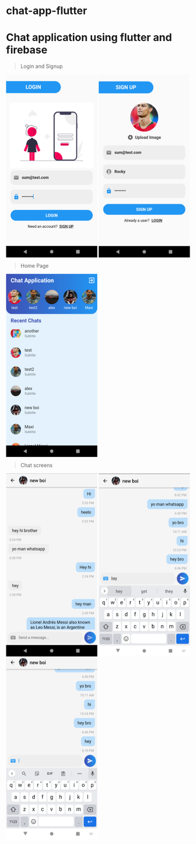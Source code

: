 # chat-app-flutter
# Chat application using flutter and firebase

>Login and Signup

<p>
<img align="center" height="500px" width="250px" src="https://github.com/SumanthGaneshan/chat-app-flutter/blob/main/screenshots/Screenshot_1667566616.png">
  <img align="center" height="500px" width="250px" src="https://github.com/SumanthGaneshan/chat-app-flutter/blob/main/screenshots/Screenshot_1667566591.png">
</p>

>Home Page
<p >
<img align="center" height="500px" width="250px" src="https://github.com/SumanthGaneshan/chat-app-flutter/blob/main/screenshots/Screenshot_1667566434.png">
</p>

>Chat screens
<img align="center" height="500px" width="250px" src="https://github.com/SumanthGaneshan/chat-app-flutter/blob/main/screenshots/Screenshot_1667565613.png">
  <img align="center" height="500px" width="250px" src="https://github.com/SumanthGaneshan/chat-app-flutter/blob/main/screenshots/Screenshot_1667565622.png">
  <img align="center" height="500px" width="250px" src="https://github.com/SumanthGaneshan/chat-app-flutter/blob/main/screenshots/Screenshot_1667565629.png">
  
</p>
